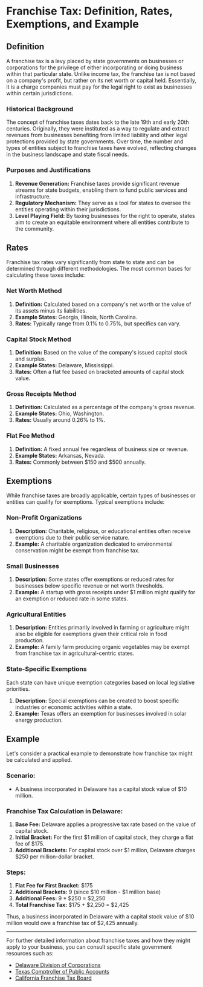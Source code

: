 # Franchise Tax: Definition, Rates, Exemptions, and Example

## Definition

A franchise tax is a levy placed by state governments on businesses or corporations for the privilege of either incorporating or doing business within that particular state. Unlike income tax, the franchise tax is not based on a company's profit, but rather on its net worth or capital held. Essentially, it is a charge companies must pay for the legal right to exist as businesses within certain jurisdictions.

### Historical Background

The concept of franchise taxes dates back to the late 19th and early 20th centuries. Originally, they were instituted as a way to regulate and extract revenues from businesses benefiting from limited liability and other legal protections provided by state governments. Over time, the number and types of entities subject to franchise taxes have evolved, reflecting changes in the business landscape and state fiscal needs.

### Purposes and Justifications

1. **Revenue Generation:** Franchise taxes provide significant revenue streams for state budgets, enabling them to fund public services and infrastructure.
2. **Regulatory Mechanism:** They serve as a tool for states to oversee the entities operating within their jurisdictions.
3. **Level Playing Field:** By taxing businesses for the right to operate, states aim to create an equitable environment where all entities contribute to the community.

## Rates

Franchise tax rates vary significantly from state to state and can be determined through different methodologies. The most common bases for calculating these taxes include:

### **Net Worth Method**

1. **Definition:** Calculated based on a company's net worth or the value of its assets minus its liabilities.
2. **Example States:** Georgia, Illinois, North Carolina.
3. **Rates:** Typically range from 0.1% to 0.75%, but specifics can vary.

### **Capital Stock Method**

1. **Definition:** Based on the value of the company's issued capital stock and surplus.
2. **Example States:** Delaware, Mississippi.
3. **Rates:** Often a flat fee based on bracketed amounts of capital stock value.

### **Gross Receipts Method**

1. **Definition:** Calculated as a percentage of the company's gross revenue.
2. **Example States:** Ohio, Washington.
3. **Rates:** Usually around 0.26% to 1%.

### **Flat Fee Method**

1. **Definition:** A fixed annual fee regardless of business size or revenue.
2. **Example States:** Arkansas, Nevada.
3. **Rates:** Commonly between $150 and $500 annually.

## Exemptions

While franchise taxes are broadly applicable, certain types of businesses or entities can qualify for exemptions. Typical exemptions include:

### **Non-Profit Organizations**

1. **Description:** Charitable, religious, or educational entities often receive exemptions due to their public service nature.
2. **Example:** A charitable organization dedicated to environmental conservation might be exempt from franchise tax.

### **Small Businesses**

1. **Description:** Some states offer exemptions or reduced rates for businesses below specific revenue or net worth thresholds.
2. **Example:** A startup with gross receipts under $1 million might qualify for an exemption or reduced rate in some states.

### **Agricultural Entities**

1. **Description:** Entities primarily involved in farming or agriculture might also be eligible for exemptions given their critical role in food production.
2. **Example:** A family farm producing organic vegetables may be exempt from franchise tax in agricultural-centric states.

### **State-Specific Exemptions**

Each state can have unique exemption categories based on local legislative priorities.

1. **Description:** Special exemptions can be created to boost specific industries or economic activities within a state.
2. **Example:** Texas offers an exemption for businesses involved in solar energy production.

## Example

Let's consider a practical example to demonstrate how franchise tax might be calculated and applied.

### **Scenario:**

- A business incorporated in Delaware has a capital stock value of $10 million.

### **Franchise Tax Calculation in Delaware:**

1. **Base Fee:** Delaware applies a progressive tax rate based on the value of capital stock.
2. **Initial Bracket:** For the first $1 million of capital stock, they charge a flat fee of $175.
3. **Additional Brackets:** For capital stock over $1 million, Delaware charges $250 per million-dollar bracket.

### **Steps:**

1. **Flat Fee for First Bracket:** $175
2. **Additional Brackets:** 9 (since $10 million - $1 million base)
3. **Additional Fees:** 9 * $250 = $2,250
4. **Total Franchise Tax:** $175 + $2,250 = $2,425

Thus, a business incorporated in Delaware with a capital stock value of $10 million would owe a franchise tax of $2,425 annually.

---

For further detailed information about franchise taxes and how they might apply to your business, you can consult specific state government resources such as:

- [Delaware Division of Corporations](https://corp.delaware.gov)
- [Texas Comptroller of Public Accounts](https://comptroller.texas.gov)
- [California Franchise Tax Board](https://www.ftb.ca.gov)